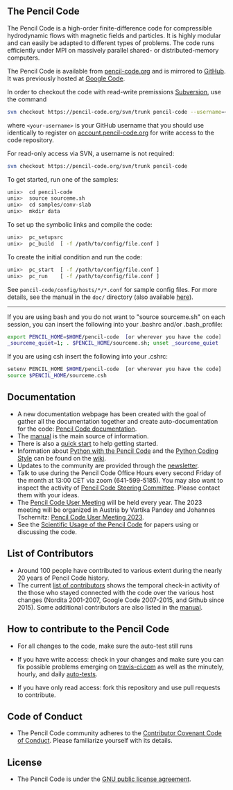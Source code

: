 The Pencil Code
---------------
The Pencil Code is a high-order finite-difference code for compressible hydrodynamic flows with magnetic fields and particles. It is highly modular and can easily be adapted to different types of problems. The code runs efficiently under MPI on massively parallel shared- or distributed-memory computers.

The Pencil Code is available from
[pencil-code.org](https://pencil-code.org/) and is mirrored to
[GitHub](https://github.com/pencil-code/pencil-code).
It was previously hosted at
[Google Code](https://code.google.com/p/pencil-code/).

In order to checkout the code with read-write premissions
[Subversion](https://subversion.apache.org), use the command
```sh
svn checkout https://pencil-code.org/svn/trunk pencil-code --username=<your-username>
```
where `<your-username>` is your GitHub username that you should use identically to register on [account.pencil-code.org](https://account.pencil-code.org/) for write access to the code repository.

For read-only access via SVN, a username is not required:
```sh
svn checkout https://pencil-code.org/svn/trunk pencil-code
```

To get started, run one of the samples:
```sh
unix>  cd pencil-code
unix>  source sourceme.sh
unix>  cd samples/conv-slab
unix>  mkdir data
```
To set up the symbolic links and compile the code:
```sh
unix>  pc_setupsrc
unix>  pc_build  [ -f /path/to/config/file.conf ]
```
To create the initial condition and run the code:
```sh
unix>  pc_start  [ -f /path/to/config/file.conf ]
unix>  pc_run    [ -f /path/to/config/file.conf ]
```

See `pencil-code/config/hosts/*/*.conf` for sample config files. For more
details, see the manual in the `doc/` directory (also available
[here](http://pencil-code.nordita.org/)).

-----------------------------------------------------------------------------

If you are using bash and you do not want to "source sourceme.sh" on each
session, you can insert the following into your .bashrc and/or .bash_profile:
```sh
export PENCIL_HOME=$HOME/pencil-code  [or wherever you have the code]
_sourceme_quiet=1; . $PENCIL_HOME/sourceme.sh; unset _sourceme_quiet
```
If you are using csh insert the following into your .cshrc:
```sh
setenv PENCIL_HOME $HOME/pencil-code  [or wherever you have the code]
source $PENCIL_HOME/sourceme.csh
```

## Documentation

* A new documentation webpage has been created with the goal of gather all the documentation together and create auto-documentation for the code:
[Pencil Code documentation](https://pencil-code.readthedocs.io/en/latest/index.html).
* The [manual][manual] is the main source of information.
* There is also a [quick start][quick_start] to help getting started.
* Information about [Python with the Pencil Code][PythonForPencil] and the
  [Python Coding Style][PythonCodingStyle] can be found on the [wiki][wiki].
* Updates to the community are provided through the [newsletter][newsletter].
* Talk to use during the Pencil Code Office Hours every second Friday
  of the month at 13:00 CET via zoom (641-599-5185).
  You may also want to inspect the activity of [Pencil Code Steering Committee][PCSC].
  Please contact them with your ideas.
* The [Pencil Code User Meeting][meetings] will be held every year.
  The 2023 meeting will be organized in Austria by Vartika Pandey and Johannes Tschernitz: [Pencil Code User Meeting 2023](http://pencil-code.nordita.org/UserMeetings/2023/).
* See the [Scientific Usage of the Pencil Code][citations] for papers using or discussing the code.

## List of Contributors

* Around 100 people have contributed to various extent during the
  nearly 20 years of Pencil Code history.
* The current [list of contributors][contributors] shows the temporal
  check-in activity of the those who stayed connected with the code
  over the various host changes (Nordita 2001-2007, Google Code 2007-2015,
  and Github since 2015).
  Some additional contributors are also listed in the [manual][manual].

## How to contribute to the Pencil Code

* For all changes to the code, make sure the auto-test still runs

* If you have write access: check in your changes and make sure you can
  fix possible problems emerging on [travis-ci.com][travis] as well as the
  minutely, hourly, and daily [auto-tests][auto-tests].

* If you have only read access: fork this repository and use pull requests to contribute.

## Code of Conduct

* The Pencil Code community adheres to the [Contributor Covenant Code of Conduct][conduct].
  Please familiarize yourself with its details.

## License

* The Pencil Code is under the [GNU public license agreement][license].

[travis]: https://www.travis-ci.com/github/pencil-code/pencil-code
[auto-tests]: http://pencil-code.nordita.org/tests.php
[conduct]: https://github.com/pencil-code/pencil-code/blob/master/license/CODE_OF_CONDUCT.md
[manual]: https://github.com/pencil-code/website/raw/master/doc/manual.pdf
[quick_start]: https://github.com/pencil-code/website/raw/master/doc/quick_start.pdf
[license]: https://github.com/pencil-code/pencil-code/blob/master/license/GNU_public_license.txt
[contributors]: https://github.com/pencil-code/pencil-code/graphs/contributors
[wiki]: https://github.com/pencil-code/pencil-code/wiki
[PythonCodingStyle]: https://github.com/pencil-code/pencil-code/wiki/PythonCodingStyle
[PythonForPencil]: https://github.com/pencil-code/pencil-code/wiki/PythonForPencil
[newsletter]: https://github.com/pencil-code/website/blob/master/NewsLetters/
[citations]: https://github.com/pencil-code/website/raw/master/doc/citations.pdf
[PCSC]: http://norlx65.nordita.org/~brandenb/pencil-code/PCSC/
[meetings]: http://pencil-code.nordita.org/meetings.php

